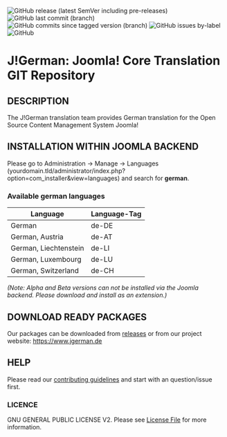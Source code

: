 ![GitHub release (latest SemVer including pre-releases)](https://img.shields.io/github/v/release/joomlagerman/joomla?color=green&include_prereleases&label=release&style=for-the-badge) ![GitHub last commit (branch)](https://img.shields.io/github/last-commit/joomlagerman/joomla/5.0-dev?style=for-the-badge) ![GitHub commits since tagged version (branch)](https://img.shields.io/github/commits-since/joomlagerman/joomla/5.0.0v1/5.0-dev?style=for-the-badge) ![GitHub issues by-label](https://img.shields.io/github/issues/joomlagerman/joomla/Joomla!%205.x?style=for-the-badge) ![GitHub](https://img.shields.io/github/license/joomlagerman/joomla?style=for-the-badge)

J!German: Joomla! Core Translation GIT Repository
======================================

## DESCRIPTION

The J!German translation team provides German translation for the Open Source Content Management System Joomla!

## INSTALLATION WITHIN JOOMLA BACKEND

Please go to Administration &rightarrow; Manage &rightarrow; Languages (yourdomain.tld/administrator/index.php?option=com_installer&view=languages) and search for **german**. 
### Available german languages
| Language                  | Language-Tag |
|---------------------------|--------------|
| German                    | de-DE        |
| German, Austria           | de-AT        |
| German, Liechtenstein     | de-LI        |
| German, Luxembourg        | de-LU        |
| German, Switzerland       | de-CH        |


*(Note: Alpha and Beta versions can not be installed via the Joomla backend. Please download and install as an extension.)*

## DOWNLOAD READY PACKAGES

Our packages can be downloaded from [releases](https://github.com/joomlagerman/joomla/releases) or from our project website: https://www.jgerman.de

## HELP

Please read our [contributing guidelines](.github/CONTRIBUTING.md) and start with an question/issue first.

### LICENCE
GNU GENERAL PUBLIC LICENSE V2. Please see [License File](LICENSE) for more information.
